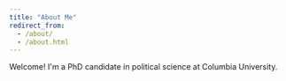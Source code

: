 ```yaml
---
title: "About Me"
redirect_from: 
  - /about/
  - /about.html
---
```


Welcome!
I'm a PhD candidate in political science at Columbia University. 
